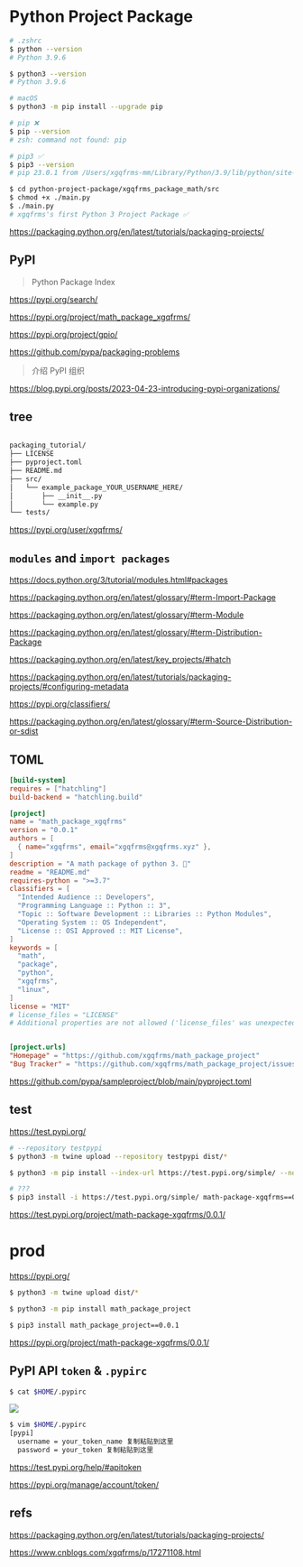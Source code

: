 # Python Project Package

```sh
# .zshrc
$ python --version
# Python 3.9.6

$ python3 --version
# Python 3.9.6

# macOS
$ python3 -m pip install --upgrade pip

# pip ❌
$ pip --version
# zsh: command not found: pip

# pip3 ✅
$ pip3 --version
# pip 23.0.1 from /Users/xgqfrms-mm/Library/Python/3.9/lib/python/site-packages/pip (python 3.9)


```

```sh
$ cd python-project-package/xgqfrms_package_math/src
$ chmod +x ./main.py
$ ./main.py
# xgqfrms's first Python 3 Project Package ✅
```


https://packaging.python.org/en/latest/tutorials/packaging-projects/


## PyPI

> Python Package Index


https://pypi.org/search/


https://pypi.org/project/math_package_xgqfrms/

https://pypi.org/project/gpio/

https://github.com/pypa/packaging-problems


> 介绍 PyPI 组织

https://blog.pypi.org/posts/2023-04-23-introducing-pypi-organizations/



## tree

```sh

packaging_tutorial/
├── LICENSE
├── pyproject.toml
├── README.md
├── src/
│   └── example_package_YOUR_USERNAME_HERE/
│       ├── __init__.py
│       └── example.py
└── tests/

```

https://pypi.org/user/xgqfrms/


## `modules` and `import packages`

https://docs.python.org/3/tutorial/modules.html#packages

https://packaging.python.org/en/latest/glossary/#term-Import-Package

https://packaging.python.org/en/latest/glossary/#term-Module

https://packaging.python.org/en/latest/glossary/#term-Distribution-Package

https://packaging.python.org/en/latest/key_projects/#hatch

https://packaging.python.org/en/latest/tutorials/packaging-projects/#configuring-metadata



https://pypi.org/classifiers/

https://packaging.python.org/en/latest/glossary/#term-Source-Distribution-or-sdist



## TOML

```toml
[build-system]
requires = ["hatchling"]
build-backend = "hatchling.build"

[project]
name = "math_package_xgqfrms"
version = "0.0.1"
authors = [
  { name="xgqfrms", email="xgqfrms@xgqfrms.xyz" },
]
description = "A math package of python 3. 🐍"
readme = "README.md"
requires-python = ">=3.7"
classifiers = [
  "Intended Audience :: Developers",
  "Programming Language :: Python :: 3",
  "Topic :: Software Development :: Libraries :: Python Modules",
  "Operating System :: OS Independent",
  "License :: OSI Approved :: MIT License",
]
keywords = [
  "math",
  "package",
  "python",
  "xgqfrms",
  "linux",
]
license = "MIT"
# license_files = "LICENSE"
# Additional properties are not allowed ('license_files' was unexpected)Even Better TOML ❌


[project.urls]
"Homepage" = "https://github.com/xgqfrms/math_package_project"
"Bug Tracker" = "https://github.com/xgqfrms/math_package_project/issues"
```


https://github.com/pypa/sampleproject/blob/main/pyproject.toml


## test

https://test.pypi.org/

```sh
# --repository testpypi
$ python3 -m twine upload --repository testpypi dist/*

$ python3 -m pip install --index-url https://test.pypi.org/simple/ --no-deps math_package_project

# ???
$ pip3 install -i https://test.pypi.org/simple/ math-package-xgqfrms==0.0.1

```


https://test.pypi.org/project/math-package-xgqfrms/0.0.1/

# prod

https://pypi.org/

```sh
$ python3 -m twine upload dist/*

$ python3 -m pip install math_package_project

$ pip3 install math_package_project==0.0.1

```

https://pypi.org/project/math-package-xgqfrms/0.0.1/



## PyPI API `token` & `.pypirc`

```sh
$ cat $HOME/.pypirc
```

![](https://img2023.cnblogs.com/blog/740516/202304/740516-20230428234942329-1176776687.png)

```sh
$ vim $HOME/.pypirc
[pypi]
  username = your_token_name 复制粘贴到这里
  password = your_token 复制粘贴到这里
```
https://test.pypi.org/help/#apitoken

https://pypi.org/manage/account/token/

## refs

https://packaging.python.org/en/latest/tutorials/packaging-projects/

https://www.cnblogs.com/xgqfrms/p/17271108.html

